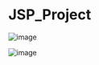 # JSP_Project
![image](https://user-images.githubusercontent.com/69310195/185135145-a3fe82c9-c199-40a1-83dd-676b74cfbd89.png)

![image](https://user-images.githubusercontent.com/69310195/185134675-1c3b95da-a588-4c8d-b3c0-240a4e14fd78.png)
